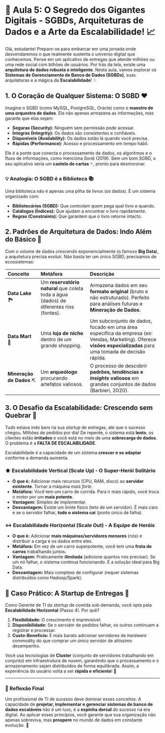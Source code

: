 
# 🚀 Aula 5: O Segredo dos Gigantes Digitais - SGBDs, Arquiteturas de Dados e a Arte da Escalabilidade! 📈

Olá, estudante! Prepare-se para embarcar em uma jornada onde desvendaremos o que realmente sustenta o universo digital que conhecemos. Pense em um aplicativo de entregas que atende milhões ou uma rede social com bilhões de usuários. Por trás da tela, existe uma **arquitetura de dados robusta e inteligente**. Nesta aula, vamos explorar os **Sistemas de Gerenciamento de Banco de Dados (SGBDs)**, suas arquiteturas e a mágica da **Escalabilidade**! ✨

## 1. O Coração de Qualquer Sistema: O SGBD ❤️

Imagine o SGBD (como MySQL, PostgreSQL, Oracle) como o **maestro de uma orquestra de dados**. Ele não apenas armazena as informações, mas garante que elas sejam:

* **Seguras (Security):** Ninguém sem permissão pode acessar.
* **Íntegras (Integrity):** Os dados são consistentes e confiáveis.
* **Disponíveis (Availability):** Os dados estão lá quando você precisa.
* **Rápidas (Performance):** Acesso e processamento em tempo hábil.

Ele é a ponte que conecta o processamento de dados, os algoritmos e o fluxo de informações, como menciona Sordi (2019). Sem um bom SGBD, o seu aplicativo seria um **castelo de cartas** 🃏, pronto para desmoronar.

### 💡 Analogia: O SGBD é a Biblioteca 📚

Uma biblioteca não é apenas uma pilha de livros (os dados). É um sistema organizado com:
* **Bibliotecários (SGBD):** Que controlam quem pega qual livro e quando.
* **Catálogos (Índices):** Que ajudam a encontrar o livro rapidamente.
* **Regras (Constraints):** Que garantem que o livro retorne intacto.

## 2. Padrões de Arquitetura de Dados: Indo Além do Básico 🌉

Com o volume de dados crescendo exponencialmente (o famoso **Big Data**), a arquitetura precisa evoluir. Não basta ter um único SGBD; precisamos de ecossistemas:

| Conceito | Metáfora | Descrição |
| :--- | :--- | :--- |
| **Data Lake** 🏞️ | Um **reservatório natural** que coleta toda a água (dados) de diferentes rios (fontes). | Armazena dados em seu **formato original** (bruto e não estruturado). Perfeito para análises futuras e **Mineração de Dados**. |
| **Data Mart** 🛒 | Uma **loja de nicho** dentro de um grande shopping. | Um subconjunto de dados, focado em uma área específica da empresa (ex: Vendas, Marketing). Oferece **visões especializadas** para uma tomada de decisão rápida. |
| **Mineração de Dados** ⛏️ | Um **arqueólogo** procurando artefatos valiosos. | O processo de descobrir **padrões, tendências e *insights* valiosos** em grandes conjuntos de dados (Barbieri, 2020). |

## 3. O Desafio da Escalabilidade: Crescendo sem Quebrar 🚀

Tudo estava indo bem na sua *startup* de entregas, até que o sucesso chegou. Milhões de pedidos por dia! De repente, o sistema está **lento**, os clientes estão **irritados** e você está no meio de uma **sobrecarga de dados**. O problema é a **FALTA DE ESCALABILIDADE**.

Escalabilidade é a capacidade de um sistema **crescer e se adaptar** conforme a demanda aumenta.

### ⬆️ Escalabilidade Vertical (Scale Up) - O Super-Herói Solitário

* **O que é:** Adicionar mais recursos (CPU, RAM, disco) ao **servidor existente**. Tornar a máquina *mais forte*.
* **Metáfora:** Você tem um carro de corrida. Para ir mais rápido, você troca o motor por um **mais potente**.
* **Vantagem:** Simples de implementar.
* **Desvantagem:** Existe um limite físico (teto de um servidor). É mais caro e se o servidor falhar, **todo o sistema cai** (ponto único de falha).

### ↔️ Escalabilidade Horizontal (Scale Out) - A Equipe de Heróis

* **O que é:** Adicionar **mais máquinas/servidores menores** (nós) e distribuir a carga e os dados entre eles.
* **Metáfora:** Em vez de um carro superpotente, você tem uma **frota de carros** trabalhando juntos.
* **Vantagem:** Praticamente **ilimitada** (adicione quantos nós precisar). Se um nó falhar, o sistema continua funcionando. É a solução ideal para Big Data.
* **Desvantagem:** Mais complexo de configurar (requer sistemas distribuídos como Hadoop/Spark).

## 🎯 Caso Prático: A Startup de Entregas 🛵

Como Gerente de TI da *startup* de comida sob demanda, você opta pela **Escalabilidade Horizontal** (Passo 4). Por quê?

1.  **Flexibilidade:** O crescimento é imprevisível.
2.  **Disponibilidade:** Se o servidor de pedidos falhar, os outros continuam a registrar e processar.
3.  **Custo-Benefício:** É mais barato adicionar servidores de *hardware* commodity do que comprar um único servidor de altíssimo desempenho.

Você usa tecnologias de **Cluster** (conjunto de servidores trabalhando em conjunto) em infraestrutura de nuvem, garantindo que o processamento e o armazenamento sejam distribuídos de forma equilibrada. Assim, a experiência do usuário volta a ser **rápida e eficiente**! 🥳

---

### 🧠 Reflexão Final

Um profissional de TI de sucesso deve dominar esses conceitos. A capacidade de **projetar, implementar e gerenciar sistemas de banco de dados escaláveis** não é um luxo, é a **espinha dorsal** do sucesso na era digital. Ao aplicar esses princípios, você garante que sua organização não apenas sobreviva, mas **prospere** no mundo de dados em constante evolução. 💪
